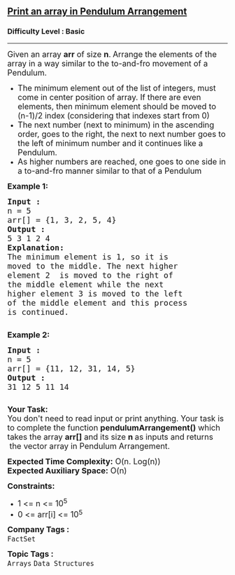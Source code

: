 <h2><a href="https://www.geeksforgeeks.org/problems/print-an-array-in-pendulum-arrangement4004/1">Print an array in Pendulum Arrangement</a></h2><h3>Difficulty Level : Basic</h3><hr><div class="problems_problem_content__Xm_eO"><p><span style="font-size:18px">Given an array <strong>arr</strong> of size <strong>n</strong>.<strong> </strong>Arrange the elements of the array&nbsp;in a way similar to the to-and-fro movement of a Pendulum.</span></p>

<ul>
	<li><span style="font-size:18px">The minimum element out of the list of integers, must come in center position of array. If there are even elements, then minimum element should be moved to (n-1)/2 index (considering that indexes start from 0)</span></li>
	<li><span style="font-size:18px">The next number (next to minimum) in the ascending order, goes to the right, the next to next number goes to the left of minimum number and it continues like a Pendulum.</span></li>
	<li><span style="font-size:18px">As higher numbers are reached, one goes to one side in a to-and-fro manner similar to that of a Pendulum</span></li>
</ul>

<div><span style="font-size:18px"><strong>Example 1:</strong></span></div>

<pre><span style="font-size:18px"><strong>Input : 
</strong>n = 5
arr[] = {1, 3, 2, 5, 4}
<strong>Output :
</strong>5 3 1 2 4
<strong>Explanation: </strong>
The minimum element is 1, so it is 
moved to the middle. The next higher
element 2  is moved to the right of 
the middle element while the next 
higher element 3 is moved to the left 
of the middle element and this process
is continued.</span></pre>

<div><br>
<span style="font-size:18px"><strong>Example 2:</strong></span></div>

<pre><span style="font-size:18px"><strong>Input :
</strong>n = 5 
arr[] = {11, 12, 31, 14, 5}
<strong>Output :</strong>
31 12 5 11 14
</span>
</pre>

<p><span style="font-size:18px"><strong>Your Task:&nbsp;&nbsp;</strong><br>
You don't need to read input or print anything. Your task is to complete the function&nbsp;<strong>pendulumArrangement()</strong>&nbsp;which takes the array <strong>arr[]</strong> and its size <strong>n </strong>as inputs and returns &nbsp;the vector array in Pendulum Arrangement.</span></p>

<p><span style="font-size:18px"><strong>Expected Time Complexity:</strong> O(n. Log(n))<br>
<strong>Expected Auxiliary Space:</strong> O(n)</span></p>

<p><span style="font-size:18px"><strong>Constraints:</strong></span></p>

<ul>
	<li><span style="font-size:18px">1 &lt;= n &lt;= 10<sup>5</sup></span></li>
	<li><span style="font-size:18px">0 &lt;= arr[i] &lt;= 10</span><sup><span style="font-size:15px">5</span></sup></li>
</ul>
</div><p><span style=font-size:18px><strong>Company Tags : </strong><br><code>FactSet</code>&nbsp;<br><p><span style=font-size:18px><strong>Topic Tags : </strong><br><code>Arrays</code>&nbsp;<code>Data Structures</code>&nbsp;